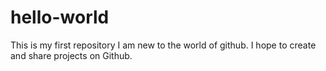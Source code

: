 # hello-world
This is my first repository
I am new to the world of github. I hope to create and share projects on Github.
